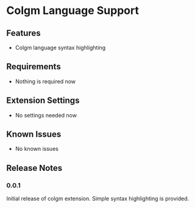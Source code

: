 # Colgm Language Support

## Features

- Colgm language syntax highlighting

## Requirements

- Nothing is required now

## Extension Settings

- No settings needed now

## Known Issues

- No known issues

## Release Notes

### 0.0.1

Initial release of colgm extension. Simple syntax highlighting is provided.
